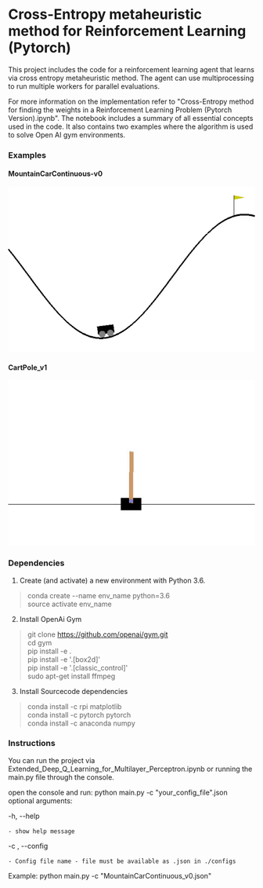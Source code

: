 # Cross-Entropy metaheuristic method for Reinforcement Learning (Pytorch)

This project includes the code for a reinforcement learning agent that learns via cross entropy metaheuristic method. The agent can use multiprocessing to run multiple workers for parallel evaluations.

For more information on the implementation refer to "Cross-Entropy method for finding the weights in a Reinforcement Learning Problem (Pytorch Version).ipynb". The notebook includes a summary of all essential concepts used in the code. It also contains two examples where the algorithm is used to solve Open AI gym environments.

### Examples


[//]: # (Image References)

[image1]: https://raw.githubusercontent.com/cpow-89/Cross-Entropy-metaheuristic-method-for-Reinforcement-Learning-Pytorch-/master/images/MountainCarContinuous-v0.gif "Trained Agents1"

#### MountainCarContinuous-v0

![Trained Agents1][image1]

[image2]: https://raw.githubusercontent.com/cpow-89/Cross-Entropy-metaheuristic-method-for-Reinforcement-Learning-Pytorch-/master/images/CartPole-v1.gif "Trained Agents2"

#### CartPole_v1

![Trained Agents2][image2]

### Dependencies

1. Create (and activate) a new environment with Python 3.6.

> conda create --name env_name python=3.6<br>
> source activate env_name

2. Install OpenAi Gym

> git clone https://github.com/openai/gym.git<br>
> cd gym<br>
> pip install -e .<br>
> pip install -e '.[box2d]'<br>
> pip install -e '.[classic_control]'<br>
> sudo apt-get install ffmpeg<br>

3. Install Sourcecode dependencies

> conda install -c rpi matplotlib <br>
> conda install -c pytorch pytorch <br>
> conda install -c anaconda numpy <br>

### Instructions

You can run the project via Extended_Deep_Q_Learning_for_Multilayer_Perceptron.ipynb or running the main.py file through the console.



open the console and run: python main.py -c "your_config_file".json 
optional arguments:

-h, --help

    - show help message
    
-c , --config

    - Config file name - file must be available as .json in ./configs
    
Example: python main.py -c "MountainCarContinuous_v0.json" 


